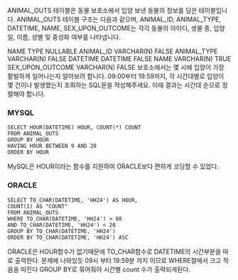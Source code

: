 ANIMAL_OUTS 테이블은 동물 보호소에서 입양 보낸 동물의 정보를 담은 테이블입니다. ANIMAL_OUTS 테이블 구조는 다음과 같으며, ANIMAL_ID, ANIMAL_TYPE, DATETIME, NAME, SEX_UPON_OUTCOME는 각각 동물의 아이디, 생물 종, 입양일, 이름, 성별 및 중성화 여부를 나타냅니다.

NAME	TYPE	NULLABLE
ANIMAL_ID	VARCHAR(N)	FALSE
ANIMAL_TYPE	VARCHAR(N)	FALSE
DATETIME	DATETIME	FALSE
NAME	VARCHAR(N)	TRUE
SEX_UPON_OUTCOME	VARCHAR(N)	FALSE
보호소에서는 몇 시에 입양이 가장 활발하게 일어나는지 알아보려 합니다. 09:00부터 19:59까지, 각 시간대별로 입양이 몇 건이나 발생했는지 조회하는 SQL문을 작성해주세요. 이때 결과는 시간대 순으로 정렬해야 합니다.

### MYSQL
```MySQL
SELECT HOUR(DATETIME) HOUR, COUNT(*) COUNT
FROM ANIMAL_OUTS
GROUP BY HOUR
HAVING HOUR BETWEEN 9 AND 20
ORDER BY HOUR
```
MySQL은 HOUR이라는 함수를 지원하여 ORACLE보다 편하게 코딩할 수 있었다.

### ORACLE
```Oracle
SELECT TO_CHAR(DATETIME, 'HH24') AS HOUR,
COUNT(1) AS "COUNT"
FROM ANIMAL_OUTS
WHERE TO_CHAR(DATETIME, 'HH24') > 08
AND TO_CHAR(DATETIME, 'HH24') < 20
GROUP BY TO_CHAR(DATETIME, 'HH24')
ORDER BY TO_CHAR(DATETIME, 'HH24') ASC
```

ORACLE은 HOUR함수가 없기때문에 TO_CHAR함수로 DATETIME의 시간부분을 따로 출력한다.
문제에 나와있듯 09시 부터 19:59분 까지 이므로 WHERE절에서 크고 작음을 따진다
GROUP BY로 묶어줘야 시간별 count 수가 출력되게된다.
